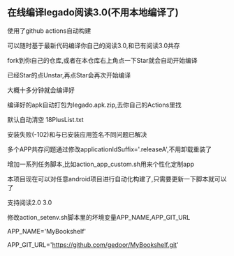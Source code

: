 ## 在线编译legado阅读3.0(不用本地编译了)

使用了github actions自动构建

可以随时基于最新代码编译你自己的阅读3.0,和已有阅读3.0共存

fork到你自己的仓库,或者在本仓库右上角点一下Star就会自动开始编译

已经Star的点Unstar,再点Star会再次开始编译

大概十多分钟就会编译好

编译好的apk自动打包为legado.apk.zip,去你自己的Actions里找

默认自动清空 18PlusList.txt

安装失败(-102)和与已安装应用签名不同问题已解决

多个APP共存问题通过修改applicationIdSuffix='.releaseA',不用卸载重装了

增加一系列任务脚本,比如action_app_custom.sh用来个性化定制app

本项目现在可以对任意android项目进行自动化构建了,只需要更新一下脚本就可以了

支持阅读2.0 3.0

修改action_setenv.sh脚本里的坏境变量APP_NAME,APP_GIT_URL

APP_NAME='MyBookshelf'

APP_GIT_URL='https://github.com/gedoor/MyBookshelf.git'
